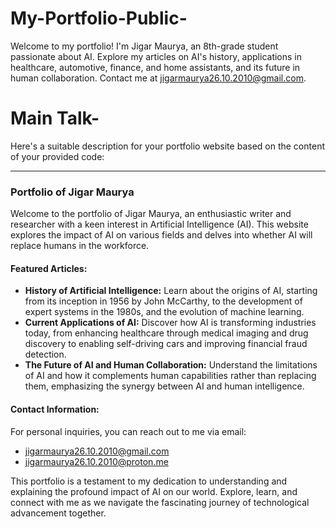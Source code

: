 # My-Portfolio-Public-
Welcome to my portfolio! I'm Jigar Maurya, an 8th-grade student passionate about AI. Explore my articles on AI's history, applications in healthcare, automotive, finance, and home assistants, and its future in human collaboration. Contact me at jigarmaurya26.10.2010@gmail.com.
# Main Talk-
Here's a suitable description for your portfolio website based on the content of your provided code:

---

### Portfolio of Jigar Maurya

Welcome to the portfolio of Jigar Maurya, an enthusiastic writer and researcher with a keen interest in Artificial Intelligence (AI). This website explores the impact of AI on various fields and delves into whether AI will replace humans in the workforce.

#### Featured Articles:
- **History of Artificial Intelligence:** Learn about the origins of AI, starting from its inception in 1956 by John McCarthy, to the development of expert systems in the 1980s, and the evolution of machine learning.
- **Current Applications of AI:** Discover how AI is transforming industries today, from enhancing healthcare through medical imaging and drug discovery to enabling self-driving cars and improving financial fraud detection.
- **The Future of AI and Human Collaboration:** Understand the limitations of AI and how it complements human capabilities rather than replacing them, emphasizing the synergy between AI and human intelligence.

#### Contact Information:
For personal inquiries, you can reach out to me via email:
- [jigarmaurya26.10.2010@gmail.com](mailto:jigarmaurya26.10.2010@gmail.com)
- [jigarmaurya26.10.2010@proton.me](mailto:jigarmaurya26.10.2010@proton.me)

This portfolio is a testament to my dedication to understanding and explaining the profound impact of AI on our world. Explore, learn, and connect with me as we navigate the fascinating journey of technological advancement together.
